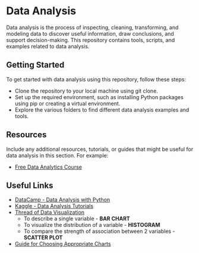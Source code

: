 # Data Analysis

Data analysis is the process of inspecting, cleaning, transforming, and modeling data to discover useful information, draw conclusions, and support decision-making. This repository contains tools, scripts, and examples related to data analysis.

## Getting Started

To get started with data analysis using this repository, follow these steps:

- Clone the repository to your local machine using git clone.
- Set up the required environment, such as installing Python packages using pip or creating a virtual environment.
- Explore the various folders to find different data analysis examples and tools.

## Resources

Include any additional resources, tutorials, or guides that might be useful for data analysis in this section. For example:

- [Free Data Analytics Course](./data.analytics.course.md)

## Useful Links

- [DataCamp - Data Analysis with Python](https://campus.datacamp.com/courses/exploratory-data-analysis-in-python/getting-to-know-a-dataset?ex=1)
- [Kaggle - Data Analysis Tutorials](https://www.kaggle.com/learn)
- [Thread of Data Visualization](https://pbs.twimg.com/media/F2Rv0sGXMAAEITp?format=jpg&name=900x900)
  - To describe a single variable - **BAR CHART**
  - To visualize the distribution of a variable - **HISTOGRAM**
  - To compare the strength of association between 2 variables - **SCATTER PLOT**
- [Guide for Choosing Appropriate Charts](https://pbs.twimg.com/media/F2SjlH2WMAALYtZ?format=jpg&name=medium)
